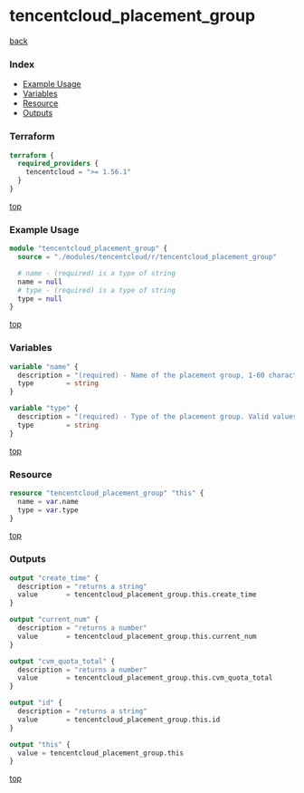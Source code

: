 # tencentcloud_placement_group

[back](../tencentcloud.md)

### Index

- [Example Usage](#example-usage)
- [Variables](#variables)
- [Resource](#resource)
- [Outputs](#outputs)

### Terraform

```terraform
terraform {
  required_providers {
    tencentcloud = ">= 1.56.1"
  }
}
```

[top](#index)

### Example Usage

```terraform
module "tencentcloud_placement_group" {
  source = "./modules/tencentcloud/r/tencentcloud_placement_group"

  # name - (required) is a type of string
  name = null
  # type - (required) is a type of string
  type = null
}
```

[top](#index)

### Variables

```terraform
variable "name" {
  description = "(required) - Name of the placement group, 1-60 characters in length."
  type        = string
}

variable "type" {
  description = "(required) - Type of the placement group. Valid values: `HOST`, `SW` and `RACK`."
  type        = string
}
```

[top](#index)

### Resource

```terraform
resource "tencentcloud_placement_group" "this" {
  name = var.name
  type = var.type
}
```

[top](#index)

### Outputs

```terraform
output "create_time" {
  description = "returns a string"
  value       = tencentcloud_placement_group.this.create_time
}

output "current_num" {
  description = "returns a number"
  value       = tencentcloud_placement_group.this.current_num
}

output "cvm_quota_total" {
  description = "returns a number"
  value       = tencentcloud_placement_group.this.cvm_quota_total
}

output "id" {
  description = "returns a string"
  value       = tencentcloud_placement_group.this.id
}

output "this" {
  value = tencentcloud_placement_group.this
}
```

[top](#index)
